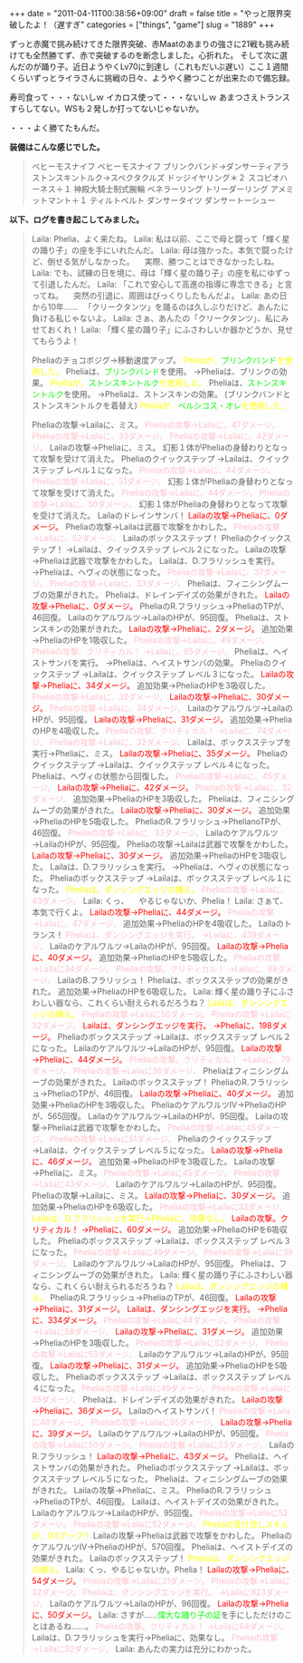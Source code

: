 +++
date = "2011-04-11T00:38:56+09:00"
draft = false
title = "やっと限界突破したよ！（遅すぎ"
categories = ["things", "game"]
slug = "1889"
+++

ずっと赤魔で挑み続けてきた限界突破、赤Maatのあまりの強さに21戦も挑み続けても全然勝てず、赤で突破するのを断念しました。心折れた。
そして次に選んだのが踊り子。近日ようやくLv70に到達し（これもだいぶ遅い）ここ１週間くらいずっとライラさんに挑戦の日々、ようやく勝つことが出来たので備忘録。

寿司食って・・・ないしｗ
イカロス使って・・・ないしｗ
あまつさえトランスすらしてない。WSも２発しか打ってないじゃないか。

・・・よく勝てたもんだ。

<!--more-->

<strong>装備はこんな感じでした。</strong>
<blockquote>

ベヒーモスナイフ
ベヒーモスナイフ
ブリンクバンド→ダンサーティアラ
ストンスキントルク→スペクタクルズ
ドッジイヤリング＊２
スコピオハーネス＋１
神殿大騎士制式腕輪
ベネラーリング
トリーダーリング
アメミットマント＋１
ティルトベルト
ダンサータイツ
ダンサートーシュー

</blockquote>

<strong>以下、ログを書き起こしてみました。</strong>
<blockquote>
Laila: Phelia、よく来たね。
Laila: 私は以前、ここで母と闘って「輝く星の踊り子」の座を手にいれたんだ。
Laila: 母は強かった。本気で闘ったけど、倒せる気がしなかった。
　実際、勝つことはできなかったしね。
Laila: でも、試練の日を境に、母は「輝く星の踊り子」の座を私にゆずって引退したんだ。
Laila: 「これで安心して高進の指導に専念できる」と言ってね。
　突然の引退に、周囲はびっくりしたもんだよ。
Laila: あの日から10年……
　「クリークタンツ」を踊るのは久しぶりだけど、あんたに負ける私じゃないよ。
Laila: さぁ、あんたの「クリークタンツ」、私にみせておくれ！
Laila: 「輝く星の踊り子」にふさわしいか器かどうか、見せてもらうよ！

Pheliaのチョコボジグ→移動速度アップ。
<font color="yellow">Pheliaが、</font><font color="lime">ブリンクバンド</font><font color="yellow">を使用した。</font>
Pheliaは、<font color="lime">ブリンクバンド</font>を使用。
→Pheliaは、ブリンクの効果。
<font color="yellow">Pheliaが、</font><font color="lime">ストンスキントルク</font><font color="yellow">を使用した。</font>
Pheliaは、<font color="lime">ストンスキントルク</font>を使用。
→Pheliaは、ストンスキンの効果。
(ブリンクバンドとストンスキントルクを着替え)
<font color="yellow">Pheliaが、</font><font color="lime">ペルシコス・オレ</font><font color="yellow">を使用した。</font>

Pheliaの攻撃→Lailaに、ミス。
<font color="pink">Pheliaの攻撃→Lailaに、47ダメージ。</font>
<font color="pink">Pheliaの攻撃→Lailaに、33ダメージ。</font>
<font color="pink">Pheliaの攻撃→Lailaに、42ダメージ。</font>
Lailaの攻撃→Pheliaに、ミス。
幻影１体がPheliaの身替わりとなって攻撃を受けて消えた。
Pheliaのクイックステップ
→Lailaは、クイックステップ レベル１になった。
<font color="pink">Pheliaの攻撃→Lailaに、44ダメージ。</font>
<font color="pink">Pheliaの攻撃→Lailaに、51ダメージ。</font>
幻影１体がPheliaの身替わりとなって攻撃を受けて消えた。
<font color="pink">Pheliaの攻撃→Lailaに、44ダメージ。</font>
<font color="pink">Pheliaの攻撃→Lailaに、50ダメージ。</font>
幻影１体がPheliaの身替わりとなって攻撃を受けて消えた。
Lailaのドレインサンバ！
<font color="red">Lailaの攻撃→Pheliaに、0ダメージ。</font>
Pheliaの攻撃→Lailaは武器で攻撃をかわした。
<font color="pink">Pheliaの攻撃→Lailaに、52ダメージ。</font>
Lailaのボックスステップ！
Pheliaのクイックステップ！
→Lailaは、クイックステップ レベル２になった。
Lailaの攻撃→Pheliaは武器で攻撃をかわした。
Lailaは、D.フラリッシュを実行。
→Pheliaは、ヘヴィの状態になった。
<font color="pink">Pheliaの攻撃→Lailaに、37ダメージ。</font>
<font color="pink">Pheliaの攻撃→Lailaに、33ダメージ。</font>
Pheliaは、フィニシングムーブの効果がきれた。
Pheliaは、ドレインデイズの効果がきれた。
<font color="red">Lailaの攻撃→Pheliaに、0ダメージ。</font>
PheliaのR.フラリッシュ→PheliaのTPが、46回復。
Lailaのケアルワルツ→LailaのHPが、95回復。
Pheliaは、ストンスキンの効果がきれた。
<font color="red">Lailaの攻撃→Pheliaに、2ダメージ。</font>
追加効果→PheliaのHPを1吸収した。
<font color="pink">Pheliaの攻撃→Lailaに、49ダメージ。</font>
<font color="pink">Pheliaの攻撃、クリティカル！
→Lailaに、65ダメージ。</font>
Pheliaは、ヘイストサンバを実行。
→Pheliaは、ヘイストサンバの効果。
Pheliaのクイックステップ
→Lailaは、クイックステップ レベル３になった。
<font color="red">Lailaの攻撃→Pheliaに、34ダメージ。</font>
追加効果→PheliaのHPを3吸収した。
<font color="pink">Pheliaの攻撃→Lailaに、32ダメージ。</font>
<font color="red">Lailaの攻撃→Pheliaに、30ダメージ。</font>
<font color="pink">Pheliaの攻撃→Lailaに、34ダメージ。</font>
Lailaのケアルワルツ→LailaのHPが、95回復。
<font color="red">Lailaの攻撃→Pheliaに、31ダメージ。</font>
追加効果→PheliaのHPを4吸収した。
<font color="pink">Pheliaの攻撃、クリティカル！
→Lailaに、74ダメージ。</font>
<font color="pink">Pheliaの攻撃→Lailaに、32ダメージ。</font>
Lailaは、ボックスステップを実行→Pheliaに、ミス。
<font color="red">Lailaの攻撃→Pheliaに、35ダメージ。</font>
Pheliaのクイックステップ
→Lailaは、クイックステップ レベル４になった。
Pheliaは、ヘヴィの状態から回復した。
<font color="pink">Pheliaの攻撃→Lailaに、45ダメージ。</font>
<font color="red">Lailaの攻撃→Pheliaに、42ダメージ。</font>
<font color="pink">Pheliaの攻撃→Lailaに、32ダメージ。</font>
追加効果→PheliaのHPを3吸収した。
Pheliaは、フィニシングムーブの効果がきれた。
<font color="red">Lailaの攻撃→Pheliaに、30ダメージ。</font>
追加効果→PheliaのHPを5吸収した。
PheliaのR.フラリッシュ→PhelianoTPが、46回復。
<font color="pink">Pheliaの攻撃→Lailaに、33ダメージ。</font>
Lailaのケアルワルツ→LailaのHPが、95回復。
Pheliaの攻撃→Lailaは武器で攻撃をかわした。
<font color="red">Lailaの攻撃→Pheliaに、30ダメージ。</font>
追加効果→PheliaのHPを3吸収した。
Lailaは、D.フラリッシュを実行。
→Pheliaは、ヘヴィの状態になった。
Pheliaのボックスステップ
→Lailaは、ボックスステップ レベル１になった。
<font color="yellow">Pheliaは、ダンシングエッジの構え。</font>
<font color="pink">Pheliaの攻撃→Lailaに、43ダメージ。</font>
Laila: くっ、
　やるじゃないか、Phelia！
Laila: さぁて、本気で行くよ。
<font color="red">Lailaの攻撃→Pheliaに、44ダメージ。</font>
<font color="pink">Pheliaの攻撃→Lailaに、47ダメージ。</font>
追加効果→PheliaのHPを4吸収した。
Lailaのトランス！
<font color="pink">Pheliaは、ダンシングエッジを実行。
→Lailaに、439ダメージ。</font>
Lailaのケアルワルツ→LailaのHPが、95回復。
<font color="red">Lailaの攻撃→Pheliaに、40ダメージ。</font>
追加効果→PheliaのHPを5吸収した。
<font color="pink">Pheliaの攻撃→Lailaに34ダメージ。</font>
<font color="pink">Pheliaの攻撃。クリティカル！
→Lailaに、88ダメージ。</font>
LailaのB.フラリッシュ！
Pheliaは、ボックスステップの効果がきれた。
追加効果→PheliaのHPを6吸収した。
Laila: 輝く星の踊り子にふさわしい器なら、これくらい耐えられるだろうね？
<font color="yellow">Lailaは、ダンシングエッジの構え。</font>
<font color="pink">Pheliaの攻撃→Lailaに50ダメージ。</font>
<font color="pink">Pheliaの攻撃→Lailaに32ダメージ。</font>
<font color="red">Lailaは、ダンシングエッジを実行。
→Pheliaに、198ダメージ。</font>
Pheliaのボックスステップ
→Lailaは、ボックスステップ レベル２になった。
Lailaのケアルワルツ→LailaのHPが、95回復。
<font color="red">Lailaの攻撃→Pheliaに、44ダメージ。</font>
<font color="pink">Pheliaの攻撃。クリティカル！
→Lailaに、79ダメージ。</font>
<font color="pink">Pheliaの攻撃→Lailaに36ダメージ。</font>
Pheliaはフィニシングムーブの効果がきれた。
Lailaのボックスステップ！
PheliaのR.フラリッシュ→PheliaのTPが、46回復。
<font color="red">Lailaの攻撃→Pheliaに、40ダメージ。</font>
追加効果→PheliaのHPを3吸収した。
PheliaのケアルワルツIV→PheliaのHPが、565回復。
Lailaのケアルワルツ→LailaのHPが、95回復。
Lailaの攻撃→Pheliaは武器で攻撃をかわした。
<font color="pink">Pheliaの攻撃→Lailaに45ダメージ。</font>
<font color="pink">Pheliaの攻撃→Lailaに51ダメージ。</font>
Pheliaのクイックステップ
→Lailaは、クイックステップ レベル５になった。
<font color="red">Lailaの攻撃→Pheliaに、46ダメージ。</font>
追加効果→PheliaのHPを3吸収した。
Lailaの攻撃→Pheliaに、ミス。
<font color="pink">Pheliaの攻撃→Lailaに45ダメージ。</font>
<font color="pink">Pheliaの攻撃→Lailaに43ダメージ。</font>
Lailaのケアルワルツ→LailaのHPが、95回復。
Pheliaの攻撃→Lailaに、ミス。
<font color="red">Lailaの攻撃→Pheliaに、30ダメージ。</font>
追加効果→PheliaのHPを6吸収した。
<font color="pink">Pheliaの攻撃→Lailaに33ダメージ。</font>
<font color="yellow">Lailaは、D.フラリッシュを実行→Pheliaに、効果なし。</font>
<font color="red">Lailaの攻撃。クリティカル！
→Pheliaに、60ダメージ。</font>
追加効果→PheliaのHPを6吸収した。
Pheliaのボックスステップ
→Lailaは、ボックスステップ レベル３になった。
<font color="pink">Pheliaの攻撃→Lailaに49ダメージ。</font>
<font color="pink">Pheliaの攻撃→Lailaに39ダメージ。</font>
Lailaのケアルワルツ→LailaのHPが、95回復。
Pheliaは、フィニシングムーブの効果がきれた。
Laila: 輝く星の踊り子にふさわしい器なら、これくらい耐えられるだろうね？
<font color="yellow">Lailaは、ダンシングエッジの構え。</font>
PheliaのR.フラリッシュ→PheliaのTPが、46回復。
<font color="red">Lailaの攻撃→Pheliaに、31ダメージ。
Lailaは、ダンシングエッジを実行。
→Pheliaに、334ダメージ。</font>
<font color="pink">Pheliaの攻撃→Lailaに44ダメージ。</font>
<font color="pink">Pheliaの攻撃→Lailaに58ダメージ。</font>
<font color="red">Lailaの攻撃→Pheliaに、31ダメージ。</font>
追加効果→PheliaのHPを3吸収した。
<font color="pink">Pheliaの攻撃→Lailaに52ダメージ。</font>
<font color="pink">Pheliaの攻撃→Lailaに53ダメージ。</font>
Lailaのケアルワルツ→LailaのHPが、95回復。
<font color="red">Lailaの攻撃→Pheliaに、31ダメージ。</font>
追加効果→PheliaのHPを5吸収した。
Pheliaのボックスステップ
→Lailaは、ボックスステップ レベル４になった。
<font color="pink">Pheliaの攻撃→Lailaに49ダメージ。</font>
<font color="pink">Pheliaの攻撃→Lailaに35ダメージ。</font>
Pheliaは、ドレインデイズの効果がきれた。
<font color="red">Lailaの攻撃→Pheliaに、36ダメージ。</font>
Lailaのヘイストサンバ！
<font color="pink">Pheliaの攻撃→Lailaに48ダメージ。</font>
<font color="pink">Pheliaの攻撃→Lailaに55ダメージ。</font>
<font color="red">Lailaの攻撃→Pheliaに、39ダメージ。</font>
Lailaのケアルワルツ→LailaのHPが、95回復。
<font color="pink">Pheliaの攻撃→Lailaに50ダメージ。</font>
<font color="pink">Pheliaの攻撃→Lailaに33ダメージ。</font>
LailaのR.フラリッシュ！
<font color="red">Lailaの攻撃→Pheliaに、43ダメージ。</font>
Pheliaは、ヘイストサンバの効果がきれた。
Pheliaのボックスステップ
→Lailaは、ボックスステップ レベル５になった。
Pheliaは、フィニシングムーブの効果がきれた。
Lailaの攻撃→Pheliaに、ミス。
PheliaのR.フラリッシュ→PheliaのTPが、46回復。
Lailaは、ヘイストデイズの効果がきれた。
Lailaのケアルワルツ→LailaのHPが、95回復。
<font color="pink">Pheliaの攻撃→Lailaに52ダメージ。</font>
<font color="pink">Pheliaの攻撃→Lailaに52ダメージ。</font>
<font color="yellow">Pheliaの受け流しスキルが、0.5アップ！</font>
Lailaの攻撃→Pheliaは武器で攻撃をかわした。
PheliaのケアルワルツIV→PheliaのHPが、570回復。
Pheliaは、ヘイストデイズの効果がきれた。
Lailaのボックスステップ！
<font color="yellow">Pheliaは、ダンシングエッジの構え。</font>
Laila: くっ、やるじゃないか。Phelia！
<font color="red">Lailaの攻撃→Pheliaに、54ダメージ。</font>
<font color="pink">Pheliaの攻撃→Lailaに31ダメージ。</font>
<font color="pink">Pheliaの攻撃→Lailaに32ダメージ。</font>
<font color="pink">Pheliaは、ダンシングエッジを実行。
→Lailaに623ダメージ。</font>
Lailaのケアルワルツ→LailaのHPが、96回復。
<font color="red">Lailaの攻撃→Pheliaに、50ダメージ。</font>
Laila: さすが……<font color="lime">偉大な踊り子の証</font>を手にしただけのことはあるね……。
<font color="pink">Pheliaの攻撃。クリティカル！
→Lailaに64ダメージ。</font>
Lailaは、D.フラリッシュを実行→Pheliaに、効果なし。
<font color="pink">Pheliaの攻撃→Lailaに32ダメージ。</font>
Laila: あんたの実力は充分にわかった。
</blockquote>


